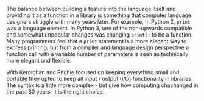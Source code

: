 The balance between building a feature into the language itself and providing it as a function
in a library is something that computer language designers struggle with many years later.
For example, in Python 2, `print` was a language element.  In Python 3, one of the non-upwards compatible
and somewhat unpopular changes
was changing `print()` to be a function.  Many programmers feel that a `print` statement
is a more elegant way to express printing, but from a compiler and language design perspective a function
call with a variable number of parameters is seen as technically more elegant and flexible.

With Kernighan and Ritchie focused on keeping everything small and portable they opted to keep 
all input / output (I/O) functionality in libraries.  The syntax is a little more complex - but
give how computing chachanged in the past 30 years, it is the right choice.
